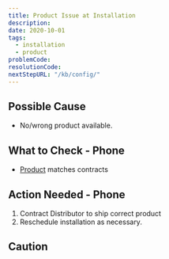 ```yaml
---
title: Product Issue at Installation 
description:
date: 2020-10-01
tags:
  - installation
  - product
problemCode: 
resolutionCode: 
nextStepURL: "/kb/config/"
---
```

## Possible Cause

- No/wrong product available.

## What to Check - Phone

- [Product](/kb/product/catalog) matches contracts

## Action Needed - Phone

1) Contract Distributor to ship correct product
2) Reschedule installation as necessary.

## Caution
